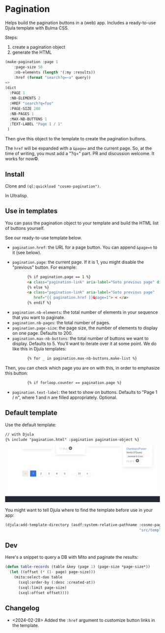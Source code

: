 
# Pagination

Helps build the pagination buttons in a (web) app. Includes a ready-to-use Djula template with Bulma CSS.

Steps:

1. create a pagination object
2. generate the HTML

~~~lisp
(make-pagination :page 1
    :page-size 50
    :nb-elements (length '(:my :results))
    :href (format "search?q=~a" query))
=>
(dict
  :PAGE 1
  :NB-ELEMENTS 2
  :HREF "search?q=foo"
  :PAGE-SIZE 200
  :NB-PAGES 1
  :MAX-NB-BUTTONS 1
  :TEXT-LABEL "Page 1 / 1"
 )
~~~

Then give this object to the template to create the pagination buttons.

The `href` will be expanded with a `&page=` and the current page. So, at the time of writing, you must add a "?q=" part. PR and discussion welcome. It works for now©.

## Install

Clone and `(ql:quickload "cosmo-pagination")`.

In Ultralisp.

## Use in templates

You can pass the pagination object to your template and build the HTML
list of buttons yourself.

See our ready-to-use template below.

* `pagination.href`: the URL for a page button. You can append `&page=n` to it (see below).

* `pagination.page`: the current page. If it is 1, you might disable the "previous" button. For example:

```html
          {% if pagination.page == 1 %}
          <a class="pagination-link" aria-label="Goto previous page" disabled> < </a>
          {% else %}
          <a class="pagination-link" aria-label="Goto previous page"
             href="{{ pagination.href }}&page=1"> < </a>
          {% endif %}
```

* `pagination.nb-elements`: the total number of elements in your sequence that you want to paginate.
* `pagination.nb-pages`: the total number of pages.
* `pagination.page-size`: the page size, the number of elements to display on one page. Defaults to 200.
* `pagination.max-nb-buttons`: the total number of buttons we want to display. Defaults to 5. You'll want to iterate over it at some point. We do like this in Djula templates:

```html
          {% for _ in pagination.max-nb-buttons.make-list %}
```

Then, you can check which page you are on with this, in order to emphasize this button:

```html
          {% if forloop.counter == pagination.page %}
```

* `pagination.text-label`: the text to show on buttons. Defaults to "Page 1 / n", where 1 and n are filled appropriately. Optional.


## Default template

Use the default template:

~~~html
// with Djula
{% include "pagination.html" :pagination pagination-object %}
~~~

![](pagination.png)

You might want to tell Djula where to find the template before use in
your app:

~~~lisp
(djula:add-template-directory (asdf:system-relative-pathname :cosmo-pagination
                                                             "src/templates/"))
~~~

## Dev

Here's a snippet to query a DB with Mito and paginate the results:

```lisp
(defun table-records (table &key (page 1) (page-size *page-size*))
  (let ((offset (* (1- page) page-size)))
    (mito:select-dao table
      (sxql:order-by (:desc :created-at))
      (sxql:limit page-size)
      (sxql:offset offset))))
```

## Changelog

- <2024-02-28> Added the `:href` argument to customize button links in the template.

